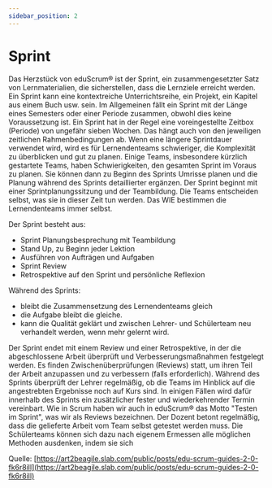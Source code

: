 ```yaml
---
sidebar_position: 2
---
```

# Sprint
Das Herzstück von eduScrum® ist der Sprint, ein zusammengesetzter Satz von Lernmaterialien, die sicherstellen, dass die Lernziele erreicht werden. Ein Sprint kann eine kontextreiche Unterrichtsreihe, ein Projekt, ein Kapitel aus einem Buch usw. sein. Im Allgemeinen fällt ein Sprint mit der Länge eines Semesters oder einer Periode zusammen, obwohl dies keine Voraussetzung ist. 
Ein Sprint hat in der Regel eine voreingestellte Zeitbox (Periode) von ungefähr sieben Wochen. Das hängt auch von den jeweiligen zeitlichen Rahmenbedingungen ab. Wenn eine längere Sprintdauer verwendet wird, wird es für Lernendenteams schwieriger, die Komplexität zu überblicken und gut zu planen.
Einige Teams, insbesondere kürzlich gestartete Teams, haben Schwierigkeiten, den gesamten Sprint im Voraus zu planen. Sie können dann zu Beginn des Sprints Umrisse planen und die Planung während des Sprints detaillierter ergänzen.
Der Sprint beginnt mit einer Sprintplanungssitzung und der Teambildung. Die Teams entscheiden selbst, was sie in dieser Zeit tun werden. Das WIE bestimmen die Lernendenteams immer selbst.

Der Sprint besteht aus:
- Sprint Planungsbesprechung mit Teambildung
- Stand Up, zu Beginn jeder Lektion
- Ausführen von Aufträgen und Aufgaben
- Sprint Review
- Retrospektive auf den Sprint und persönliche Reflexion

Während des Sprints:
- bleibt die Zusammensetzung des Lernendenteams gleich
- die Aufgabe bleibt die gleiche.
- kann die Qualität geklärt und zwischen Lehrer- und Schülerteam neu verhandelt werden, wenn mehr gelernt wird.

Der Sprint endet mit einem Review und einer Retrospektive, in der die abgeschlossene Arbeit überprüft und Verbesserungsmaßnahmen festgelegt werden. Es finden Zwischenüberprüfungen (Reviews) statt, um ihren Teil der Arbeit anzupassen und zu verbessern (falls erforderlich).
Während des Sprints überprüft der Lehrer regelmäßig, ob die Teams im Hinblick auf die angestrebten Ergebnisse noch auf Kurs sind. In einigen Fällen wird dafür innerhalb des Sprints ein zusätzlicher fester und wiederkehrender Termin vereinbart. Wie in Scrum haben wir auch in eduScrum® das Motto "Testen im Sprint", was wir als Reviews bezeichnen. Der Dozent betont regelmäßig, dass die gelieferte Arbeit vom Team selbst getestet werden muss. Die Schülerteams können sich dazu nach eigenem Ermessen alle möglichen Methoden ausdenken, indem sie sich

Quelle: [https://art2beagile.slab.com/public/posts/edu-scrum-guides-2-0-fk6r8ill](https://art2beagile.slab.com/public/posts/edu-scrum-guides-2-0-fk6r8ill)